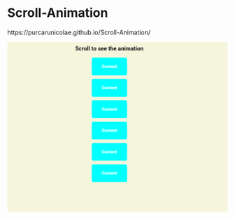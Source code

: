 # Scroll-Animation
<p>https://purcarunicolae.github.io/Scroll-Animation/</p>
<bl>
<img src="Images/img1.PNG" width=600px>

